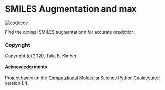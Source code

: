 SMILES Augmentation and max
==============================
[//]: # (Badges)
[![codecov](https://codecov.io/gh/t-kimber/maxsmi/branch/master/graph/badge.svg)](https://codecov.io/gh/t-kimber/maxsmi/branch/master)


Find the optimal SMILES augmentationn for accurate prediction.

### Copyright

Copyright (c) 2020, Talia B. Kimber


#### Acknowledgements

Project based on the
[Computational Molecular Science Python Cookiecutter](https://github.com/molssi/cookiecutter-cms) version 1.4.
